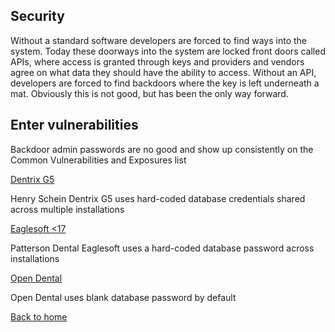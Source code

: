 ## Security
Without a standard software developers are forced to find ways into the system.  Today these doorways into the system are locked front doors called APIs, where access is granted through keys and providers and vendors agree on what data they should have the ability to access.  Without an API, developers are forced to find backdoors where the key is left underneath a mat.  Obviously this is not good, but has been the only way forward.

## Enter vulnerabilities
Backdoor admin passwords are no good and show up consistently on the Common Vulnerabilities and Exposures list

[Dentrix G5](https://www.kb.cert.org/vuls/id/948155)

Henry Schein Dentrix G5 uses hard-coded database credentials shared across multiple installations

[Eaglesoft <17](https://www.kb.cert.org/vuls/id/344432)

Patterson Dental Eaglesoft uses a hard-coded database password across installations

[Open Dental](https://www.kb.cert.org/vuls/id/619767)

Open Dental uses blank database password by default

[Back to home](/)
